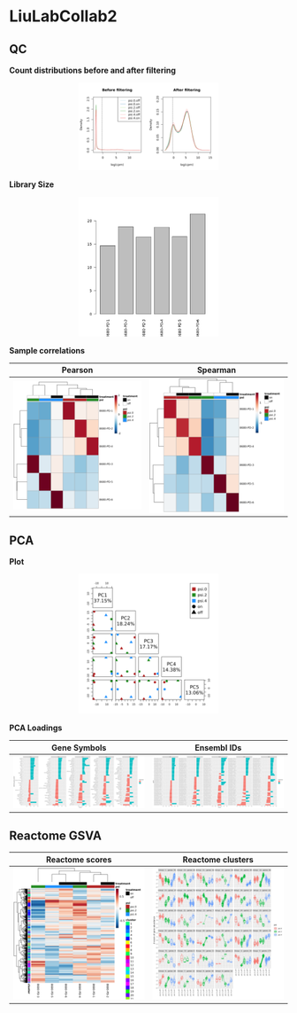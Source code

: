 # LiuLabCollab2

## QC

**Count distributions before and after filtering**

<p align="center">
<img src="https://github.com/benayang/LiuLabCollab2/blob/main/Plots/count_distributions.png" width=50% height=50%>
</p>

**Library Size**

<p align="center">
<img src="https://github.com/benayang/LiuLabCollab2/blob/main/Plots/RNAseqlibsize.png" width=50% height=50%>
</p>

**Sample correlations**

| Pearson | Spearman |
| -------- | ---------- |
| ![](https://github.com/benayang/LiuLabCollab2/blob/main/Plots/pearson_hmp.png) | ![](https://github.com/benayang/LiuLabCollab2/blob/main/Plots/spearman_hmp.png) |

## PCA

**Plot**

<p align="center">
<img src="https://github.com/benayang/LiuLabCollab2/blob/main/Plots/pca.png" width=50% height=50%>
</p>

**PCA Loadings**

| Gene Symbols | Ensembl IDs |
| -------- | ---------- |
| ![](https://github.com/benayang/LiuLabCollab2/blob/main/Plots/pca_loadings_sym.png) | ![](https://github.com/benayang/LiuLabCollab2/blob/main/Plots/pca_loadings_ens.png) |

## Reactome GSVA

| Reactome scores | Reactome clusters |
| -------- | ---------- |
| ![](https://github.com/benayang/LiuLabCollab2/blob/main/Plots/gsva_degPattern_hmp.png) | ![](https://github.com/benayang/LiuLabCollab2/blob/main/Plots/gsva_degPattern.png) |

<!-- <p align="center">
<img src="https://github.com/benayang/LiuLabCollab2/blob/main/Plots/spearman_hmp.png" width=49% height=50%>
<img src="https://github.com/benayang/LiuLabCollab2/blob/main/Plots/spearman_hmp.png" width=49% height=50%>
</p>
 -->